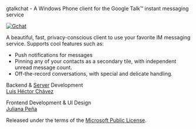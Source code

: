 ﻿gtalkchat - A Windows Phone client for the Google Talk™ instant messaging service

[![Gchat](http://julianapena.com/wp-content/uploads/8d7345256bae_11CD8/album_3.jpg)](http://bit.ly/ogXu7e)

A beautiful, fast, privacy-conscious client to use your favorite IM messaging service. Supports cool features such as:

* Push notifications for messages
* Pinning any of your contacts as a secondary tile, with independent unread message count.
* Off-the-record conversations, with special and delicate handling.

Backend & [Server](http://github.com/lhchavez/gtalkjsonproxy) Development  
[Luis Héctor Chávez](http://lhchavez.com)

Frontend Development & UI Design  
[Juliana Peña](http://julianapena.com)

Released under the terms of the [Microsoft Public License](http://www.opensource.org/licenses/MS-PL).